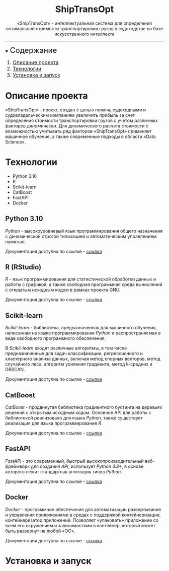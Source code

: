 <!-- Шапка страницы -->
<h1 align="center">ShipTransOpt</h1>
<p align="center">«ShipTransOpt» - интеллектуальная система для определения оптимальной стоимости транспортировки грузов в судоходстве на базе искусственного интеллекта</p>


<!-- Содержание -->
<hr>
<details open="open">
<summary><font size=5>Содержание</font></summary>
<ol>
 <font size=3><li><a href="#описание-проекта">Описание проекта</a></li></font>
 <font size=3><li><a href="#технологии">Технологии</a></li></font>
 <font size=3><li><a href="#установка-и-запуск">Установка и запуск</a></li></font>
</ol>
</details>


<!-- Основное тело -->
# Описание проекта
«ShipTransOpt» - проект, создан с целью помочь судоходными и судовладельческим компаниям увеличить прибыль за счет определения стоимости транспортировки грузов с учетом различных факторов *динамически*. Для динамического расчета стоимости с возможностью учитывать ряд факторов «ShipTransOpt» применяет машинное обучение, а также современные подходы в области «Data Science».

# Технологии
- Python 3.10
- R
- Scikit-learn
- CatBoost
- FastAPI
- Docker

## Python 3.10
*Python* - высокоуровневый язык программирования общего назначения с динамической строгой типизацией и автоматическим управлением памятью.  

Документация доступна по ссылке - [ссылка](https://docs.python.org/3.10/#)

## R (RStudio)
*R* - язык программирования для статистической обработки данных и работы с графикой, а также свободная программная среда вычислений с открытым исходным кодом в рамках проекта GNU.  

Документация доступна по ссылке - [ссылка](https://cran.r-project.org/manuals.html)

## Scikit-learn
*Scikit-learn* - библиотека, предназначенная для машинного обучения, написанная на языке программирования *Python* и распространяемая в виде свободного программного обеспечения.  

В *Scikit-learn* входят различные алгоритмы, в том числе предназначенные для задач классификации, регрессионного и кластерного анализа данных, включая метод опорных векторов, метод случайного леса, алгоритм усиления градиента, метод k-средних и DBSCAN.  

Документация доступна по ссылке - [ссылка](https://scikit-learn.org/stable/user_guide.html)

## CatBoost
*CatBoost* - продвинутая библиотека градиентного бустинга на деревьях решений с открытым исходным кодом. Основное API для работы с библиотекой реализовано для языка *Python*, также существует реализация для языка программирования *R*.  

Документация доступна по ссылке - [ссылка](https://catboost.ai/en/docs/)

## FastAPI
*FastAPI* - это современный, быстрый высокопроизводительный веб-фреймворк для создания *API*, использует *Python 3.8+*, в основе которого лежит стандартная аннотация типов *Python*.
  
Документация доступна по ссылке - [ссылка](https://fastapi.tiangolo.com/)

## Docker
*Docker* - программное обеспечение для автоматизации развертывания и управления приложениями в средах с поддержкой контейнеризации, контейнеризатор приложений. Позволяет «упаковать» приложение со всем его окружением и зависимостями в контейнер, который может быть развернут на любой «ОС».  

Документация доступна по ссылке - [ссылка](https://docs.docker.com/build/cloud/?_gl=1*k3k01c*_ga*NTM0MDI2OTYwLjE3MDE3OTg4NzU.*_ga_XJWPQMJYHQ*MTcwNjUyNTIzNS41LjEuMTcwNjUyNTIzNi41OS4wLjA.)

# Установка и запуск